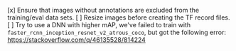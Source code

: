 [x] Ensure that images without annotations are excluded from the
    training/eval data sets.
[ ] Resize images before creating the TF record files.
[ ] Try to use a DNN with higher mAP, we've failed to train with
    `faster_rcnn_inception_resnet_v2_atrous_coco`, but got the following error:
     https://stackoverflow.com/q/46135528/814224
